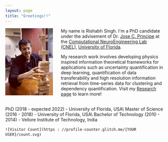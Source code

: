 ```yaml
---
layout: page
title: "Greetings!!"
---
```

<img style="float: left; padding-right:25px" src="assets/me.JPG" width="30%" height="30%">My name is Rishabh Singh. I'm a PhD candidate under the advisement of Dr. [Jose C. Principe](https://www.ece.ufl.edu/people/faculty/jose-c-principe/) at the [Computational NeuroEngineering Lab (CNEL)](http://www.cnel.ufl.edu), [University of Florida](https://www.ufl.edu).

My research work involves developing physics inspired information theoretical frameworks for applications such as uncertainty quantification in deep learning, quantification of data transferability and high resolution information retrieval from time-series data for clustering and dependency quantification. Visit my [Research page](research.md) to learn more!

<br>
PhD (2018 - expected 2022) - University of Florida, USA\
Master of Science (2016 - 2018) - University of Florida, USA\
Bachelor of Technology (2010 - 2014) - Vellore Institute of Technology, India

```
![Visitor Count](https : //profile-counter.glitch.me/{YOUR USER}/count.svg)
```
